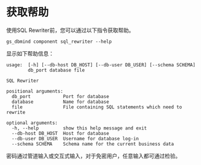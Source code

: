 # 获取帮助

使用SQL Rewriter前，您可以通过以下指令获取帮助。

```
gs_dbmind component sql_rewriter --help
```

显示如下帮助信息：

```
usage:  [-h] [--db-host DB_HOST] [--db-user DB_USER] [--schema SCHEMA]
        db_port database file

SQL Rewriter

positional arguments:
  db_port            Port for database
  database           Name for database
  file               File containing SQL statements which need to rewrite

optional arguments:
  -h, --help         show this help message and exit
  --db-host DB_HOST  Host for database
  --db-user DB_USER  Username for database log-in
  --schema SCHEMA    Schema name for the current business data
```

密码通过管道输入或交互式输入，对于免密用户，任意输入都可通过检验。

